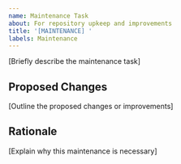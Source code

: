 ```yaml
---
name: Maintenance Task
about: For repository upkeep and improvements
title: '[MAINTENANCE] '
labels: Maintenance
---
```


[Briefly describe the maintenance task]

## Proposed Changes
[Outline the proposed changes or improvements]

## Rationale
[Explain why this maintenance is necessary]
